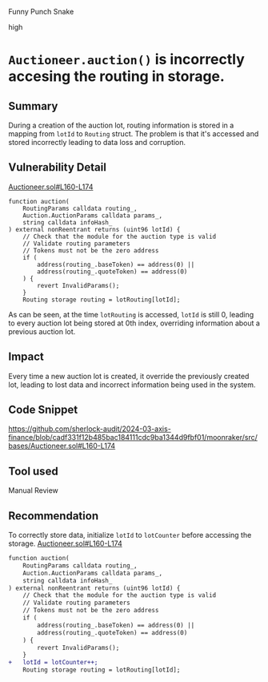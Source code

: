Funny Punch Snake

high

# `Auctioneer.auction()` is incorrectly accesing the routing in storage.

## Summary
During a creation of the auction lot, routing information is stored in a mapping from `lotId` to `Routing` struct. The problem is that it's accessed and stored incorrectly leading to data loss and corruption.
## Vulnerability Detail
[Auctioneer.sol#L160-L174](https://github.com/sherlock-audit/2024-03-axis-finance/blob/cadf331f12b485bac184111cdc9ba1344d9fbf01/moonraker/src/bases/Auctioneer.sol#L160-L174)
```solidity
function auction(
    RoutingParams calldata routing_,
    Auction.AuctionParams calldata params_,
    string calldata infoHash_
) external nonReentrant returns (uint96 lotId) {
    // Check that the module for the auction type is valid
    // Validate routing parameters
    // Tokens must not be the zero address
    if (
        address(routing_.baseToken) == address(0) ||
        address(routing_.quoteToken) == address(0)
    ) {
        revert InvalidParams();
    }
    Routing storage routing = lotRouting[lotId];
```
As can be seen, at the time `lotRouting` is accessed, `lotId` is still 0, leading to every auction lot being stored at 0th index, overriding information about a previous auction lot.
## Impact
Every time a new auction lot is created, it override the previously created lot, leading to lost data and incorrect information being used in the system.
## Code Snippet
https://github.com/sherlock-audit/2024-03-axis-finance/blob/cadf331f12b485bac184111cdc9ba1344d9fbf01/moonraker/src/bases/Auctioneer.sol#L160-L174
## Tool used

Manual Review

## Recommendation
To correctly store data, initialize `lotId` to `lotCounter` before accessing the storage.
[Auctioneer.sol#L160-L174](https://github.com/sherlock-audit/2024-03-axis-finance/blob/cadf331f12b485bac184111cdc9ba1344d9fbf01/moonraker/src/bases/Auctioneer.sol#L160-L174)
```diff
function auction(
    RoutingParams calldata routing_,
    Auction.AuctionParams calldata params_,
    string calldata infoHash_
) external nonReentrant returns (uint96 lotId) {
    // Check that the module for the auction type is valid
    // Validate routing parameters
    // Tokens must not be the zero address
    if (
        address(routing_.baseToken) == address(0) ||
        address(routing_.quoteToken) == address(0)
    ) {
        revert InvalidParams();
    }
+   lotId = lotCounter++;
    Routing storage routing = lotRouting[lotId];
```